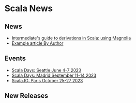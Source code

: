 # Scala News


## News

[//]: # (Add to this list any link to news you want included in markdown format with description in square brackets followed by URL in normal brackets)

- [Intermediate's guide to derivations in Scala: using Magnolia](https://blog.michalp.net/posts/scala/scala-derivations-show/)
- [Example article By Author](https://www.softinio.com)



## Events 

[//]: # (Add to this list any link to an upcoming scala related event like a conference or meetup you want included in markdown format with description in square brackets followed by URL in normal brackets)

- [Scala Days: Seattle June 4-7 2023](https://scaladays.org/)
- [Scala Days: Madrid September 11-14 2023](https://scaladays.org/)
- [Scala.IO: Paris October 25-27 2023](https://scala.io/)


## New Releases

[//]: # (Add to this list any link to new package release changelog you want included in markdown format with description in square brackets followed by URL in normal brackets)


